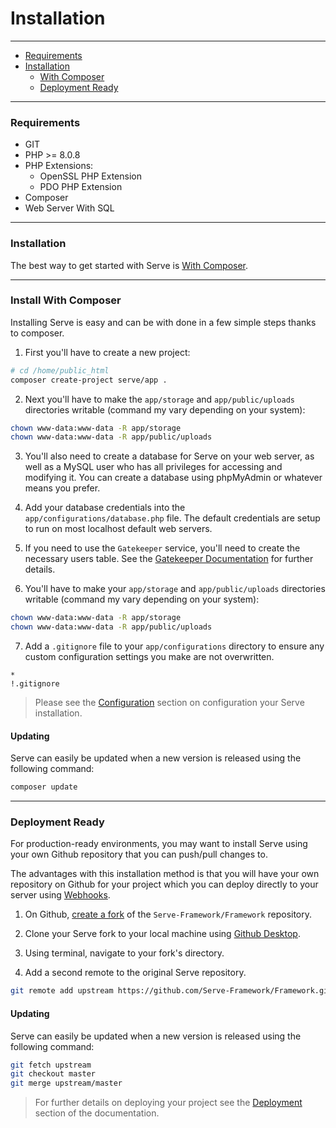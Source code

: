 # Installation

--------------------------------------------------------
* [Requirements](#requirements)
* [Installation](#installation)
	* [With Composer](#install-with-composer)
	* [Deployment Ready](#deployment-ready)
--------------------------------------------------------

### Requirements

* GIT
* PHP >= 8.0.8
* PHP Extensions:
	* OpenSSL PHP Extension
	* PDO PHP Extension
* Composer
* Web Server With SQL

--------------------------------------------------------

### Installation
The best way to get started with Serve is [With Composer](#install-with-composer). 

--------------------------------------------------------
### Install With Composer

Installing Serve is easy and can be with done in a few simple steps thanks to composer.

1. First you'll have to create a new project:

```bash
# cd /home/public_html
composer create-project serve/app .
```

2. Next you'll have to make the `app/storage` and  `app/public/uploads` directories writable (command my vary depending on your system):

```bash
chown www-data:www-data -R app/storage
chown www-data:www-data -R app/public/uploads
```

3. You'll also need to create a database for Serve on your web server, as well as a MySQL user who has all privileges for accessing and modifying it. You can create a database using phpMyAdmin or whatever means you prefer.

4. Add your database credentials into the `app/configurations/database.php` file. The default credentials are setup to run on most localhost default web servers.

5. If you need to use the `Gatekeeper` service, you'll need to create the necessary users table. See the [Gatekeeper Documentation](/8.0.0/09_security/02_gatekeeper?id=schema) for further details.

6. You'll have to make your `app/storage` and `app/public/uploads` directories writable (command my vary depending on your system):

```bash
chown www-data:www-data -R app/storage
chown www-data:www-data -R app/public/uploads
```

7. Add a `.gitignore` file to your `app/configurations` directory to ensure any custom configuration settings you make are not overwritten.

```
*
!.gitignore
```

> Please see the [Configuration](/getting-started/configuratio) section on configuration your Serve installation.

#### Updating

Serve can easily be updated when a new version is released using the following command:

```bash
composer update
```

--------------------------------------------------------

### Deployment Ready
For production-ready environments, you may want to install Serve using your own Github repository that you can push/pull changes to.

The advantages with this installation method is that you will have your own repository on Github for your project which you can deploy directly to your server using [Webhooks](https://developer.github.com/webhooks/).

1. On Github, [create a fork](https://help.github.com/articles/fork-a-repo/) of the `Serve-Framework/Framework` repository.

2. Clone your Serve fork to your local machine using [Github Desktop](https://desktop.github.com/).

3. Using terminal, navigate to your fork's directory.

4. Add a second remote to the original Serve repository.

```bash
git remote add upstream https://github.com/Serve-Framework/Framework.git
```

#### Updating

Serve can easily be updated when a new version is released using the following command:

```bash
git fetch upstream
git checkout master
git merge upstream/master
```

> For further details on deploying your project see the [Deployment](/deployment) section of the documentation.
